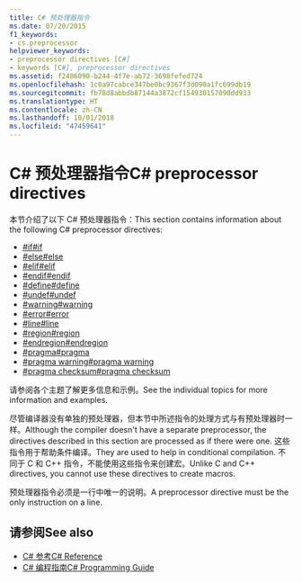 ```yaml
---
title: C# 预处理器指令
ms.date: 07/20/2015
f1_keywords:
- cs.preprocessor
helpviewer_keywords:
- preprocessor directives [C#]
- keywords [C#], preprocessor directives
ms.assetid: f2406090-b244-4f7e-ab72-3698fefed724
ms.openlocfilehash: 1c0a97cabce347be0bc9367f3d090a1fc699db19
ms.sourcegitcommit: fb78d8abbdb87144a3872cf154930157090dd933
ms.translationtype: HT
ms.contentlocale: zh-CN
ms.lasthandoff: 10/01/2018
ms.locfileid: "47459641"
---
```

# <a name="c-preprocessor-directives"></a><span data-ttu-id="64e72-102">C# 预处理器指令</span><span class="sxs-lookup"><span data-stu-id="64e72-102">C# preprocessor directives</span></span>
<span data-ttu-id="64e72-103">本节介绍了以下 C# 预处理器指令：</span><span class="sxs-lookup"><span data-stu-id="64e72-103">This section contains information about the following C# preprocessor directives:</span></span>

- [<span data-ttu-id="64e72-104">#if</span><span class="sxs-lookup"><span data-stu-id="64e72-104">#if</span></span>](../../../csharp/language-reference/preprocessor-directives/preprocessor-if.md)
- [<span data-ttu-id="64e72-105">#else</span><span class="sxs-lookup"><span data-stu-id="64e72-105">#else</span></span>](../../../csharp/language-reference/preprocessor-directives/preprocessor-else.md)
- [<span data-ttu-id="64e72-106">#elif</span><span class="sxs-lookup"><span data-stu-id="64e72-106">#elif</span></span>](../../../csharp/language-reference/preprocessor-directives/preprocessor-elif.md)
- [<span data-ttu-id="64e72-107">#endif</span><span class="sxs-lookup"><span data-stu-id="64e72-107">#endif</span></span>](../../../csharp/language-reference/preprocessor-directives/preprocessor-endif.md)
- [<span data-ttu-id="64e72-108">#define</span><span class="sxs-lookup"><span data-stu-id="64e72-108">#define</span></span>](../../../csharp/language-reference/preprocessor-directives/preprocessor-define.md)
- [<span data-ttu-id="64e72-109">#undef</span><span class="sxs-lookup"><span data-stu-id="64e72-109">#undef</span></span>](../../../csharp/language-reference/preprocessor-directives/preprocessor-undef.md)
- [<span data-ttu-id="64e72-110">#warning</span><span class="sxs-lookup"><span data-stu-id="64e72-110">#warning</span></span>](../../../csharp/language-reference/preprocessor-directives/preprocessor-warning.md)
- [<span data-ttu-id="64e72-111">#error</span><span class="sxs-lookup"><span data-stu-id="64e72-111">#error</span></span>](../../../csharp/language-reference/preprocessor-directives/preprocessor-error.md)
- [<span data-ttu-id="64e72-112">#line</span><span class="sxs-lookup"><span data-stu-id="64e72-112">#line</span></span>](../../../csharp/language-reference/preprocessor-directives/preprocessor-line.md)
- [<span data-ttu-id="64e72-113">#region</span><span class="sxs-lookup"><span data-stu-id="64e72-113">#region</span></span>](../../../csharp/language-reference/preprocessor-directives/preprocessor-region.md)
- [<span data-ttu-id="64e72-114">#endregion</span><span class="sxs-lookup"><span data-stu-id="64e72-114">#endregion</span></span>](../../../csharp/language-reference/preprocessor-directives/preprocessor-endregion.md)
- [<span data-ttu-id="64e72-115">#pragma</span><span class="sxs-lookup"><span data-stu-id="64e72-115">#pragma</span></span>](../../../csharp/language-reference/preprocessor-directives/preprocessor-pragma.md)
- [<span data-ttu-id="64e72-116">#pragma warning</span><span class="sxs-lookup"><span data-stu-id="64e72-116">#pragma warning</span></span>](../../../csharp/language-reference/preprocessor-directives/preprocessor-pragma-warning.md)
- [<span data-ttu-id="64e72-117">#pragma checksum</span><span class="sxs-lookup"><span data-stu-id="64e72-117">#pragma checksum</span></span>](../../../csharp/language-reference/preprocessor-directives/preprocessor-pragma-checksum.md)

<span data-ttu-id="64e72-118">请参阅各个主题了解更多信息和示例。</span><span class="sxs-lookup"><span data-stu-id="64e72-118">See the individual topics for more information and examples.</span></span>

<span data-ttu-id="64e72-119">尽管编译器没有单独的预处理器，但本节中所述指令的处理方式与有预处理器时一样。</span><span class="sxs-lookup"><span data-stu-id="64e72-119">Although the compiler doesn't have a separate preprocessor, the directives described in this section are processed as if there were one.</span></span> <span data-ttu-id="64e72-120">这些指令用于帮助条件编译。</span><span class="sxs-lookup"><span data-stu-id="64e72-120">They are used to help in conditional compilation.</span></span> <span data-ttu-id="64e72-121">不同于 C 和 C++ 指令，不能使用这些指令来创建宏。</span><span class="sxs-lookup"><span data-stu-id="64e72-121">Unlike C and C++ directives, you cannot use these directives to create macros.</span></span>

<span data-ttu-id="64e72-122">预处理器指令必须是一行中唯一的说明。</span><span class="sxs-lookup"><span data-stu-id="64e72-122">A preprocessor directive must be the only instruction on a line.</span></span>

## <a name="see-also"></a><span data-ttu-id="64e72-123">请参阅</span><span class="sxs-lookup"><span data-stu-id="64e72-123">See also</span></span>

- [<span data-ttu-id="64e72-124">C# 参考</span><span class="sxs-lookup"><span data-stu-id="64e72-124">C# Reference</span></span>](../../../csharp/language-reference/index.md)  
- [<span data-ttu-id="64e72-125">C# 编程指南</span><span class="sxs-lookup"><span data-stu-id="64e72-125">C# Programming Guide</span></span>](../../../csharp/programming-guide/index.md)
